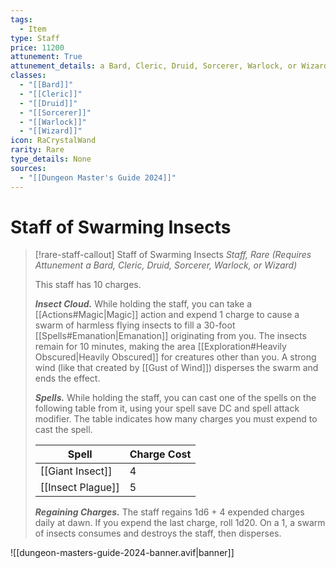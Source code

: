 ```yaml
---
tags:
  - Item
type: Staff
price: 11200
attunement: True
attunement_details: a Bard, Cleric, Druid, Sorcerer, Warlock, or Wizard
classes:
  - "[[Bard]]"
  - "[[Cleric]]"
  - "[[Druid]]"
  - "[[Sorcerer]]"
  - "[[Warlock]]"
  - "[[Wizard]]"
icon: RaCrystalWand
rarity: Rare
type_details: None
sources: 
  - "[[Dungeon Master's Guide 2024]]"
---
```

# Staff of Swarming Insects
>[!rare-staff-callout] Staff of Swarming Insects
>_Staff, Rare (Requires Attunement a Bard, Cleric, Druid, Sorcerer, Warlock, or Wizard)_
>
>This staff has 10 charges.
>
>**_Insect Cloud._** While holding the staff, you can take a [[Actions#Magic\|Magic]] action and expend 1 charge to cause a swarm of harmless flying insects to fill a 30-foot [[Spells#Emanation\|Emanation]] originating from you. The insects remain for 10 minutes, making the area [[Exploration#Heavily Obscured\|Heavily Obscured]] for creatures other than you. A strong wind (like that created by [[Gust of Wind]]) disperses the swarm and ends the effect.
>
>**_Spells._** While holding the staff, you can cast one of the spells on the following table from it, using your spell save DC and spell attack modifier. The table indicates how many charges you must expend to cast the spell.
>
>|Spell|Charge Cost|
>|---|---|
>|[[Giant Insect]]|4|
>|[[Insect Plague]]|5|
>
>**_Regaining Charges._** The staff regains 1d6 + 4 expended charges daily at dawn. If you expend the last charge, roll 1d20. On a 1, a swarm of insects consumes and destroys the staff, then disperses.
>


![[dungeon-masters-guide-2024-banner.avif|banner]]